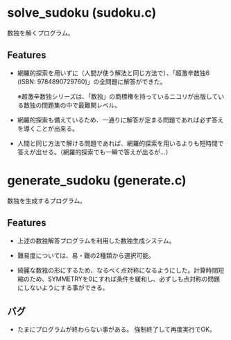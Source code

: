 # solve_sudoku (sudoku.c)
数独を解くプログラム。

## Features

* 網羅的探索を用いずに（人間が使う解法と同じ方法で）、「超激辛数独6 (ISBN: 9784890729760)」の全問題に解答ができた。

    ※超激辛数独シリーズは、「数独」の商標権を持っているニコリが出版している数独の問題集の中で最難関レベル。

* 網羅的探索も備えているため、一通りに解答が定まる問題であれば必ず答えを導くことが出来る。

* 人間と同じ方法で解ける問題であれば、網羅的探索を用いるよりも短時間で答えが出せる。（網羅的探索でも一瞬で答えが出るが…）

# generate_sudoku (generate.c)
数独を生成するプログラム。

## Features

* 上述の数独解答プログラムを利用した数独生成システム。

* 難易度については、易・難の2種類から選択可能。

* 綺麗な数独の形にするため、なるべく点対称になるようにした。計算時間短縮のため、SYMMETRYを0にすれば条件を緩和し、必ずしも点対称の問題にしないようにする事ができる。

## バグ

- たまにプログラムが終わらない事がある。
 強制終了して再度実行でOK。